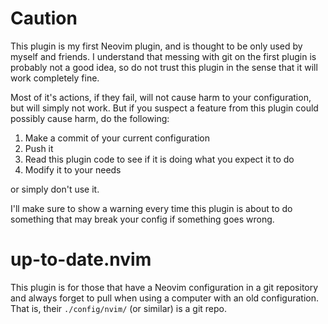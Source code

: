 # Caution

This plugin is my first Neovim plugin, and is thought to be only used by myself and friends. I understand that messing with git on the first plugin is probably not a good idea, so do not trust this plugin in the sense that it will work completely fine.

Most of it's actions, if they fail, will not cause harm to your configuration, but will simply not work. But if you suspect a feature from this plugin could possibly cause harm, do the following:

1. Make a commit of your current configuration
2. Push it
3. Read this plugin code to see if it is doing what you expect it to do
4. Modify it to your needs

or simply don't use it.

I'll make sure to show a warning every time this plugin is about to do something that may break your config if something goes wrong.

# up-to-date.nvim

This plugin is for those that have a Neovim configuration in a git repository and always forget to pull when using a computer with an old configuration. That is, their `./config/nvim/` (or similar) is a git repo.
